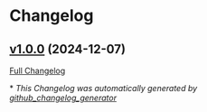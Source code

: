 # Changelog

## [v1.0.0](https://github.com/uluumbch/quill-synonym/tree/v1.0.0) (2024-12-07)

[Full Changelog](https://github.com/uluumbch/quill-synonym/compare/e9ad23466615f87ba923119fe529145fe83e5ec0...v1.0.0)



\* *This Changelog was automatically generated by [github_changelog_generator](https://github.com/github-changelog-generator/github-changelog-generator)*

